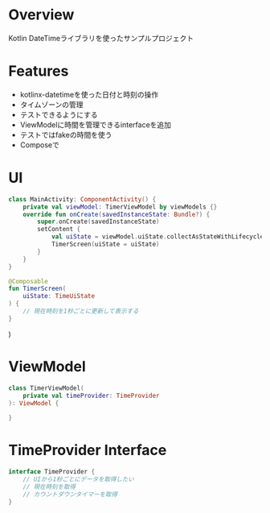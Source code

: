# Overview

Kotlin DateTimeライブラリを使ったサンプルプロジェクト


# Features

- kotlinx-datetimeを使った日付と時刻の操作
- タイムゾーンの管理
- テストできるようにする
- ViewModelに時間を管理できるinterfaceを追加
- テストではfakeの時間を使う
- Composeで

# UI

```kt
class MainActivity: ComponentActivity() {
    private val viewModel: TimerViewModel by viewModels {}
    override fun onCreate(savedInstanceState: Bundle?) {
        super.onCreate(savedInstanceState)
        setContent {
            val uiState = viewModel.uiState.collectAsStateWithLifecycle()
            TimerScreen(uiState = uiState)
        }
    }
}
```
```kt
@Composable
fun TimerScreen(
    uiState: TimeUiState
) {
    // 現在時刻を1秒ごとに更新して表示する
}
```
)

# ViewModel

```kt
class TimerViewModel(
    private val timeProvider: TimeProvider
): ViewModel {
    
}
```

# TimeProvider Interface

```kt
interface TimeProvider {
    // UIから1秒ごとにデータを取得したい
    // 現在時刻を取得
    // カウントダウンタイマーを取得
}
```